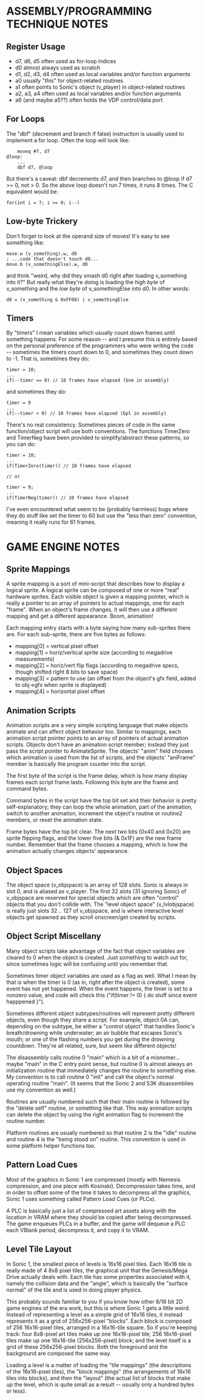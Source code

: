 ASSEMBLY/PROGRAMMING TECHNIQUE NOTES
========================================================================================================================

Register Usage
------------------------------------------------------------

- d7, d6, d5 often used as for-loop indices
- d0 almost always used as scratch
- d1, d2, d3, d4 often used as local variables and/or function arguments
- a0 usually "this" for object-related routines
- a1 often points to Sonic's object (v_player) in object-related routines
- a2, a3, a4 often used as local variables and/or function arguments
- a6 (and maybe a5??) often holds the VDP control/data port

For Loops
------------------------------------------------------------

The "dbf" (decrement and branch if false) instruction is usually used to implement a for loop. Often the loop will look
like:

		moveq #7, d7
	@loop:
		...
		dbf d7, @loop

But there's a caveat: dbf decrements d7, and then branches to @loop if d7 >= 0, not > 0. So the above loop doesn't run 7
times, it runs 8 times. The C equivalent would be:

	for(int i = 7; i >= 0; i--)

Low-byte Trickery
------------------------------------------------------------

Don't forget to look at the operand size of moves! It's easy to see something like:

	move.w (v_something).w, d0
	; ...code that doesn't touch d0...
	move.b (v_somethingElse).w, d0

and think "weird, why did they smash d0 right after loading v_something into it?" But really what they're doing is
loading the *high byte* of v_something and the *low byte* of v_somethingElse into d0. In other words:

	d0 = (v_something & 0xFF00) | v_somethingElse

Timers
------------------------------------------------------------

By "timers" I mean variables which usually count down frames until something happens. For some reason -- and I presume
this is entirely based on the personal preference of the programmers who were writing the code -- sometimes the timers
count down to 0, and sometimes they count down to -1. That is, sometimes they do:

	timer = 10;
	...
	if(--timer == 0) // 10 frames have elapsed (bne in assembly)

and sometimes they do:

	timer = 9
	...
	if(--timer < 0) // 10 frames have elapsed (bpl in assembly)

There's no real consistency. Sometimes pieces of code in the same function/object script will use both conventions. The
functions TimerZero and TimerNeg have been provided to simplify/abstract these patterns, so you can do:

	timer = 10;
	...
	if(TimerZero(timer)) // 10 frames have elapsed

	// or

	timer = 9;
	...
	if(TimerNeg(timer)) // 10 frames have elapsed

I've even encountered what seem to be (probably harmless) bugs where they do stuff like set the timer to 60 but use the
"less than zero" convention, meaning it really runs for 61 frames.

GAME ENGINE NOTES
========================================================================================================================

Sprite Mappings
------------------------------------------------------------

A sprite mapping is a sort of mini-script that describes how to display a logical sprite. A logical sprite can be
composed of one or more "real" hardware sprites. Each visible object is given a mapping pointer, which is really a
pointer to an array of pointers to actual mappings, one for each "frame". When an object's frame changes, it will then
use a different mapping and get a different appearance. Boom, animation!

Each mapping entry starts with a byte saying how many sub-sprites there are. For each sub-sprite, there are five bytes
as follows:

- mapping[0] = vertical pixel offset
- mapping[1] = horiz/vertical sprite size (according to megadrive measurements)
- mapping[2] = horiz/vert flip flags (according to megadrive specs, though shifted right 8 bits to save space)
- mapping[3] = pattern to use (an offset from the object's gfx field, added to obj->gfx when sprite is displayed)
- mapping[4] = horizontal pixel offset

Animation Scripts
------------------------------------------------------------

Animation scripts are a very simple scripting language that make objects animate and can affect object behavior too.
Similar to mappings, each animation script pointer points to an array of pointers of actual animation scripts. Objects
don't have an animation script member; instead they just pass the script pointer to AnimateSprite. The objects' "anim"
field chooses which animation is used from the list of scripts, and the objects' "aniFrame" member is basically the
program counter into the script.

The first byte of the script is the frame delay, which is how many display frames each script frame lasts. Following
this byte are the frame and command bytes.

Command bytes in the script have the top bit set and their behavior is pretty self-explanatory; they can loop the whole
animation, part of the animation, switch to another animation, increment the object's routine or routine2 members, or
reset the animation state.

Frame bytes have the top bit clear. The next two bits (0x40 and 0x20) are sprite flipping flags, and the lower five bits
(& 0x1F) are the new frame number. Remember that the frame chooses a mapping, which is how the animation actually
changes objects' appearance.

Object Spaces
------------------------------------------------------------

The object space (v_objspace) is an array of 128 slots. Sonic is always in slot 0, and is aliased as v_player. The first
32 slots (31 ignoring Sonic) of v_objspace are reserved for special objects which are often "control" objects that you
don't collide with. The "level object space" (v_lvlobjspace) is really just slots 32 .. 127 of v_objspace, and is where
interactive level objects get spawned as they scroll onscreen/get created by scripts.

Object Script Miscellany
------------------------------------------------------------

Many object scripts take advantage of the fact that object variables are cleared to 0 when the object is created. Just
something to watch out for, since sometimes logic will be confusing until you remember that.

Sometimes timer object variables are used as a flag as well. What I mean by that is when the timer is 0 (as in, right
after the object is created), some event has not yet happened. When the event happens, the timer is set to a nonzero
value, and code will check this ("if(timer != 0) { do stuff since event happpened }").

Sometimes different object subtypes/routines will represent pretty different objects, even though they share a script.
For example, object 0A can, depending on the subtype, be either a "control object" that handles Sonic's breath/drowning
while underwater; an air bubble that escapes Sonic's mouth; or one of the flashing numbers you get during the drowning
countdown. They're all related, sure, but seem like different objects!

The disassembly calls routine 0 "main" which is a bit of a misnomer... maybe "main" in the C entry point sense, but
routine 0 is almost always an initialization routine that immediately changes the routine to something else. My
convention is to call routine 0 "init" and call the object's normal operating routine "main". (It seems that the Sonic 2
and S3K disassemblies use my convention as well.)

Routines are usually numbered such that their main routine is followed by the "delete self" routine, or something like
that. This way animation scripts can delete the object by using the right animation flag to increment the routine
number.

Platform routines are usually numbered so that routine 2 is the "idle" routine and routine 4 is the "being stood on"
routine. This convention is used in some platform helper functions too.

Pattern Load Cues
------------------------------------------------------------

Most of the graphics in Sonic 1 are compressed (mostly with Nemesis compression, and one piece with Kosinski).
Decompression takes time, and in order to offset some of the time it takes to decompress all the graphics, Sonic 1 uses
something called Pattern Load Cues (or PLCs).

A PLC is basically just a list of compressed art assets along with the location in VRAM where they should be copied
after being decompressed. The game enqueues PLCs in a buffer, and the game will dequeue a PLC each VBlank period,
decompress it, and copy it to VRAM.

Level Tile Layout
------------------------------------------------------------

In Sonic 1, the smallest piece of levels is 16x16 pixel tiles. Each 16x16 tile is really made of 4 8x8 pixel tiles, the
graphical unit that the Genesis/Mega Drive actually deals with. Each tile has some properties associated with it, namely
the collision data and the "angle", which is basically the "surface normal" of the tile and is used in doing player
physics.

This probably sounds familiar to you if you know how other 8/16 bit 2D game engines of the era work, but this is where
Sonic 1 gets a little weird. Instead of representing a level as a simple grid of 16x16 tiles, it instead represents it
as a grid of 256x256-pixel "blocks". Each block is composed of 256 16x16-pixel tiles, arranged in a 16x16-tile square.
So if you're keeping track: four 8x8-pixel art tiles make up one 16x16-pixel tile; 256 16x16-pixel tiles make up one
16x16-tile (256x256-pixel) block; and the level itself is a grid of these 256x256-pixel blocks. Both the foreground and
the background are composed the same way.

Loading a level is a matter of loading the "tile mappings" (the descriptions of the 16x16-pixel tiles), the "block
mappings" (the arrangements of 16x16 tiles into blocks), and then the "layout" (the actual list of blocks that make up
the level, which is quite small as a result -- usually only a hundred bytes or less).